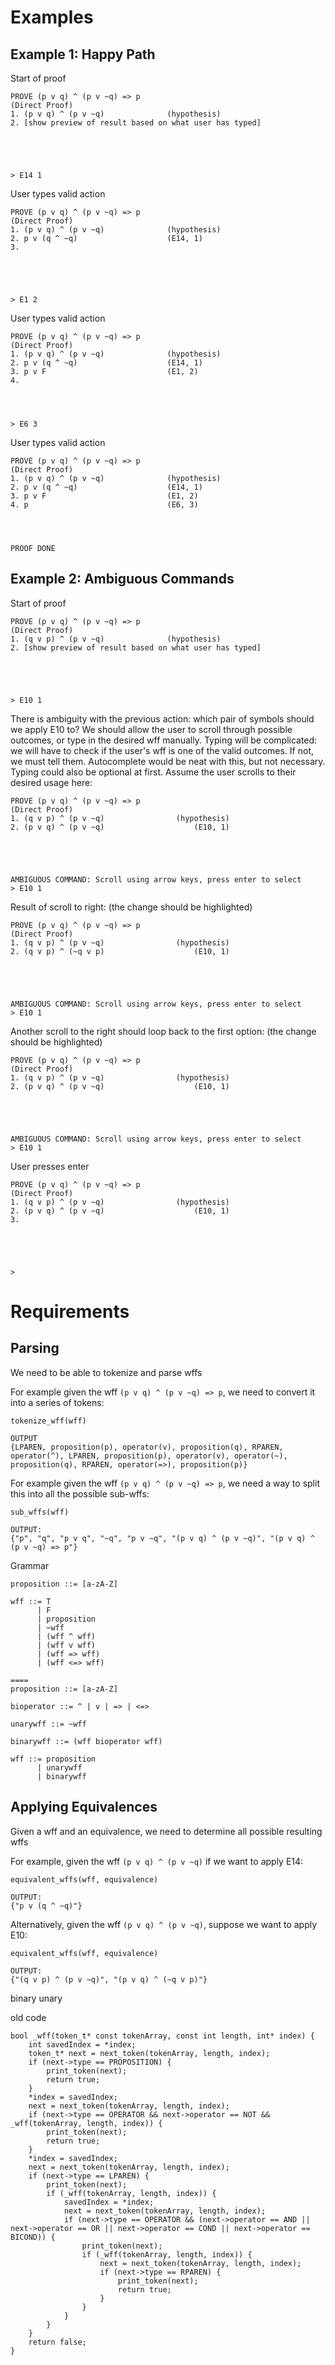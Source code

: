 # Examples

## Example 1: Happy Path

Start of proof
```
PROVE (p v q) ^ (p v ~q) => p
(Direct Proof)
1. (p v q) ^ (p v ~q)              (hypothesis)
2. [show preview of result based on what user has typed]





> E14 1
```

User types valid action 
```
PROVE (p v q) ^ (p v ~q) => p
(Direct Proof)
1. (p v q) ^ (p v ~q)              (hypothesis)
2. p v (q ^ ~q)                    (E14, 1)
3. 





> E1 2
```

User types valid action 
```
PROVE (p v q) ^ (p v ~q) => p
(Direct Proof)
1. (p v q) ^ (p v ~q)              (hypothesis)
2. p v (q ^ ~q)                    (E14, 1)
3. p v F                           (E1, 2)
4.




> E6 3
```

User types valid action
```
PROVE (p v q) ^ (p v ~q) => p
(Direct Proof)
1. (p v q) ^ (p v ~q)              (hypothesis)
2. p v (q ^ ~q)                    (E14, 1)
3. p v F                           (E1, 2)
4. p                               (E6, 3)




PROOF DONE
```

## Example 2: Ambiguous Commands
Start of proof
```
PROVE (p v q) ^ (p v ~q) => p
(Direct Proof)
1. (q v p) ^ (p v ~q)              (hypothesis)
2. [show preview of result based on what user has typed]





> E10 1
```

There is ambiguity with the previous action: which pair of symbols should we apply E10 to? We should allow the user to scroll through possible outcomes, or type in the desired wff manually. Typing will be complicated: we will have to check if the user's wff is one of the valid outcomes. If not, we must tell them. Autocomplete would be neat with this, but not necessary. Typing could also be optional at first. Assume the user scrolls to their desired usage here:
```
PROVE (p v q) ^ (p v ~q) => p
(Direct Proof)
1. (q v p) ^ (p v ~q)                (hypothesis)
2. (p v q) ^ (p v ~q)                    (E10, 1)





AMBIGUOUS COMMAND: Scroll using arrow keys, press enter to select
> E10 1
```

Result of scroll to right:
(the change should be highlighted)
```
PROVE (p v q) ^ (p v ~q) => p
(Direct Proof)
1. (q v p) ^ (p v ~q)                (hypothesis)
2. (q v p) ^ (~q v p)                    (E10, 1)





AMBIGUOUS COMMAND: Scroll using arrow keys, press enter to select
> E10 1
```

Another scroll to the right should loop back to the first option:
(the change should be highlighted)
```
PROVE (p v q) ^ (p v ~q) => p
(Direct Proof)
1. (q v p) ^ (p v ~q)                (hypothesis)
2. (p v q) ^ (p v ~q)                    (E10, 1)





AMBIGUOUS COMMAND: Scroll using arrow keys, press enter to select
> E10 1
```

User presses enter
```
PROVE (p v q) ^ (p v ~q) => p
(Direct Proof)
1. (q v p) ^ (p v ~q)                (hypothesis)
2. (p v q) ^ (p v ~q)                    (E10, 1)
3. 





>
```

# Requirements

## Parsing
We need to be able to tokenize and parse wffs

For example given the wff `(p v q) ^ (p v ~q) => p`, we need to convert it into a series of tokens:
```
tokenize_wff(wff)

OUTPUT
{LPAREN, proposition(p), operator(v), proposition(q), RPAREN, operator(^), LPAREN, proposition(p), operator(v), operator(~), proposition(q), RPAREN, operator(=>), proposition(p)}
```

For example given the wff `(p v q) ^ (p v ~q) => p`, we need a way to split this into all the possible sub-wffs:
```
sub_wffs(wff)

OUTPUT:
{"p", "q", "p v q", "~q", "p v ~q", "(p v q) ^ (p v ~q)", "(p v q) ^ (p v ~q) => p"}
```

Grammar
```
proposition ::= [a-zA-Z]

wff ::= T 
      | F
      | proposition
      | ~wff 
      | (wff ^ wff) 
      | (wff v wff) 
      | (wff => wff) 
      | (wff <=> wff)

====
proposition ::= [a-zA-Z]

bioperator ::= ^ | v | => | <=>

unarywff ::= ~wff

binarywff ::= (wff bioperator wff)

wff ::= proposition
      | unarywff
      | binarywff
```

## Applying Equivalences
Given a wff and an equivalence, we need to determine all possible resulting wffs

For example, given the wff `(p v q) ^ (p v ~q)` if we want to apply E14:
```
equivalent_wffs(wff, equivalence)

OUTPUT:
{"p v (q ^ ~q)"}
```
Alternatively, given the wff `(p v q) ^ (p v ~q)`, suppose we want to apply E10:
```
equivalent_wffs(wff, equivalence)

OUTPUT:
{"(q v p) ^ (p v ~q)", "(p v q) ^ (~q v p)"}
```


binary unary


old code
```
bool _wff(token_t* const tokenArray, const int length, int* index) {
    int savedIndex = *index; 
    token_t* next = next_token(tokenArray, length, index);
    if (next->type == PROPOSITION) {
        print_token(next);
        return true;
    } 
    *index = savedIndex;
    next = next_token(tokenArray, length, index);
    if (next->type == OPERATOR && next->operator == NOT && _wff(tokenArray, length, index)) {
        print_token(next);
        return true;
    } 
    *index = savedIndex;
    next = next_token(tokenArray, length, index);
    if (next->type == LPAREN) {
        print_token(next);
        if (_wff(tokenArray, length, index)) {
            savedIndex = *index;
            next = next_token(tokenArray, length, index);
            if (next->type == OPERATOR && (next->operator == AND || next->operator == OR || next->operator == COND || next->operator == BICOND)) {
                print_token(next);
                if (_wff(tokenArray, length, index)) {
                    next = next_token(tokenArray, length, index);
                    if (next->type == RPAREN) {
                        print_token(next);
                        return true;
                    }
                }
            }
        }
    }
    return false;
}
```